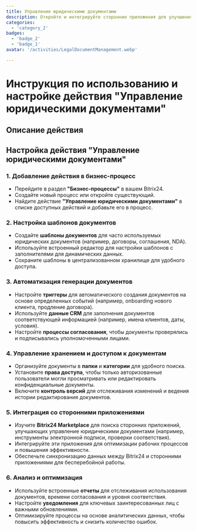 ```yaml
---
title: Управление юридическими документами
description: Откройте и интегрируйте сторонние приложения для улучшения вашего бизнеса.
categories: 
  - 'category_2'
badges: 
  - 'badge_2'
  - 'badge_1'
avatar: '/activities/LegalDocumentManagement.webp'

---
```

# Инструкция по использованию и настройке действия "Управление юридическими документами"

## Описание действия

## **Настройка действия "Управление юридическими документами"**

### 1. Добавление действия в бизнес-процесс
- Перейдите в раздел **"Бизнес-процессы"** в вашем Bitrix24.
- Создайте новый процесс или откройте существующий.
- Найдите действие **"Управление юридическими документами"** в списке доступных действий и добавьте его в процесс.

### 2. Настройка шаблонов документов
- Создайте **шаблоны документов** для часто используемых юридических документов (например, договоры, соглашения, NDA).
- Используйте встроенный редактор для настройки шаблонов с заполнителями для динамических данных.
- Сохраните шаблоны в централизованном хранилище для удобного доступа.

### 3. Автоматизация генерации документов
- Настройте **триггеры** для автоматического создания документов на основе определенных событий (например, onboarding нового клиента, продление договора).
- Используйте **данные CRM** для заполнения документов соответствующей информацией (например, имена клиентов, даты, условия).
- Настройте **процессы согласования**, чтобы документы проверялись и подписывались уполномоченными лицами.

### 4. Управление хранением и доступом к документам
- Организуйте документы в **папки** и **категории** для удобного поиска.
- Установите **права доступа**, чтобы только авторизованные пользователи могли просматривать или редактировать конфиденциальные документы.
- Включите **контроль версий** для отслеживания изменений и ведения истории редактирования документов.

### 5. Интеграция со сторонними приложениями
- Изучите **Bitrix24 Marketplace** для поиска сторонних приложений, улучшающих управление юридическими документами (например, инструменты электронной подписи, проверки соответствия).
- Интегрируйте эти приложения для оптимизации рабочих процессов и повышения эффективности.
- Обеспечьте синхронизацию данных между Bitrix24 и сторонними приложениями для бесперебойной работы.

### 6. Анализ и оптимизация
- Используйте встроенные **отчеты** для отслеживания использования документов, времени согласования и уровня соответствия.
- Настройте **уведомления** для ключевых заинтересованных лиц с важными обновлениями.
- Оптимизируйте процессы на основе аналитических данных, чтобы повысить эффективность и снизить количество ошибок.